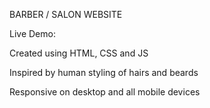 BARBER / SALON WEBSITE

Live Demo:

Created using HTML, CSS and JS 

Inspired by human styling of hairs and beards

Responsive on desktop and all mobile devices
